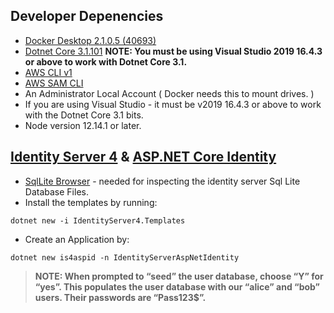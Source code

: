 
## Developer Depenencies
* [Docker Desktop 2.1.0.5 (40693)](https://docs.docker.com/docker-for-windows/install/)
* [Dotnet Core 3.1.101](https://dotnet.microsoft.com/download/dotnet-core/3.1)
__NOTE: You must be using Visual Studio 2019 16.4.3 or above to work with Dotnet Core 3.1.__
* [AWS CLI v1](https://docs.aws.amazon.com/cli/latest/userguide/install-windows.html#install-msi-on-windows)
* [AWS SAM CLI](https://docs.aws.amazon.com/serverless-application-model/latest/developerguide/serverless-sam-cli-install-windows.html)
* An Administrator Local Account ( Docker needs this to mount drives. )
* If you are using Visual Studio - it must be v2019 16.4.3 or above to work with the Dotnet Core 3.1 bits. 
* Node version 12.14.1 or later.



## [Identity Server 4](http://docs.identityserver.io/en/latest/quickstarts/6_aspnet_identity.html) & [ASP.NET Core Identity](https://docs.microsoft.com/en-us/aspnet/core/security/authentication/identity?view=aspnetcore-3.1&tabs=visual-studio)
* [SqlLite Browser](https://sqlitebrowser.org/) - needed for inspecting the identity server Sql Lite Database Files. 
* Install the templates by running: 
```
dotnet new -i IdentityServer4.Templates
```
* Create an Application by:
```
dotnet new is4aspid -n IdentityServerAspNetIdentity
```
>**NOTE: When prompted to “seed” the user database, choose “Y” for “yes”. This populates the user database with our “alice” and “bob” users. Their passwords are “Pass123$”.**


